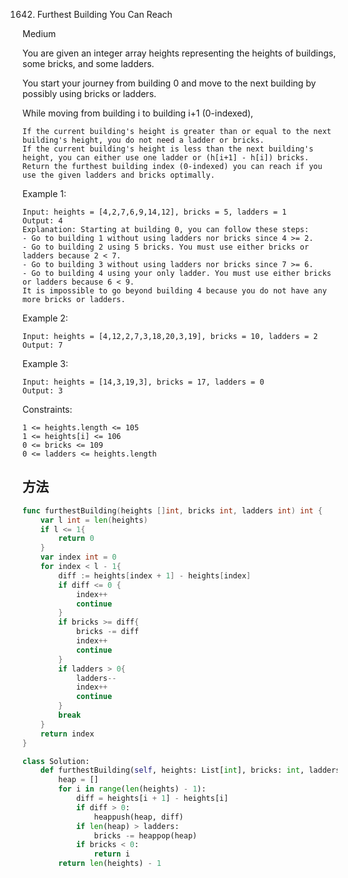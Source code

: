 1642. Furthest Building You Can Reach


Medium


You are given an integer array heights representing the heights of buildings, some bricks, and some ladders.

You start your journey from building 0 and move to the next building by possibly using bricks or ladders.

While moving from building i to building i+1 (0-indexed),

```
If the current building's height is greater than or equal to the next building's height, you do not need a ladder or bricks.
If the current building's height is less than the next building's height, you can either use one ladder or (h[i+1] - h[i]) bricks.
Return the furthest building index (0-indexed) you can reach if you use the given ladders and bricks optimally.
```
 

Example 1:

```
Input: heights = [4,2,7,6,9,14,12], bricks = 5, ladders = 1
Output: 4
Explanation: Starting at building 0, you can follow these steps:
- Go to building 1 without using ladders nor bricks since 4 >= 2.
- Go to building 2 using 5 bricks. You must use either bricks or ladders because 2 < 7.
- Go to building 3 without using ladders nor bricks since 7 >= 6.
- Go to building 4 using your only ladder. You must use either bricks or ladders because 6 < 9.
It is impossible to go beyond building 4 because you do not have any more bricks or ladders.
```

Example 2:

```
Input: heights = [4,12,2,7,3,18,20,3,19], bricks = 10, ladders = 2
Output: 7
```

Example 3:

```
Input: heights = [14,3,19,3], bricks = 17, ladders = 0
Output: 3
```
 

Constraints:

```
1 <= heights.length <= 105
1 <= heights[i] <= 106
0 <= bricks <= 109
0 <= ladders <= heights.length
```


## 方法


```go
func furthestBuilding(heights []int, bricks int, ladders int) int {
	var l int = len(heights)
    if l <= 1{
		return 0
	}
	var index int = 0
	for index < l - 1{
		diff := heights[index + 1] - heights[index]
		if diff <= 0 {
			index++
			continue
		}
		if bricks >= diff{
			bricks -= diff
			index++
			continue
		}
		if ladders > 0{
			ladders--
			index++
			continue
		}
		break
	}
	return index
}
```


```python
class Solution:
    def furthestBuilding(self, heights: List[int], bricks: int, ladders: int) -> int:
        heap = []
        for i in range(len(heights) - 1):
            diff = heights[i + 1] - heights[i]
            if diff > 0:
                heappush(heap, diff)
            if len(heap) > ladders:
                bricks -= heappop(heap)
            if bricks < 0:
                return i
        return len(heights) - 1
```